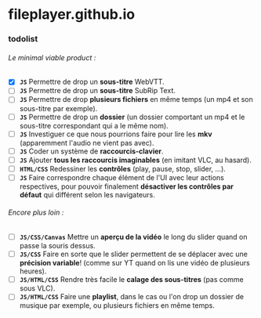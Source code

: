 # fileplayer.github.io

### todolist
###### Le *minimal viable product* :
- [x] **`JS`** Permettre de drop un **sous-titre** WebVTT.
- [ ] **`JS`** Permettre de drop un **sous-titre** SubRip Text.
- [ ] **`JS`** Permettre de drop **plusieurs fichiers** en même temps (un mp4 et son sous-titre par exemple).
- [ ] **`JS`** Permettre de drop un **dossier** (un dossier comportant un mp4 et le sous-titre correspondant qui a le même nom).
- [ ] **`JS`** Investiguer ce que nous pourrions faire pour lire les **mkv** (apparemment l'audio ne vient pas avec).
- [ ] **`JS`** Coder un système de **raccourcis-clavier**.
- [ ] **`JS`** Ajouter **tous les raccourcis imaginables** (en imitant VLC, au hasard).
- [ ] **`HTML/CSS`** Redessiner les **contrôles** (play, pause, stop, slider, ...).
- [ ] **`JS`** Faire correspondre chaque élément de l'UI avec leur actions respectives, pour pouvoir finalement **désactiver les contrôles par défaut** qui différent selon les navigateurs.

###### Encore plus loin :
- [ ] **`JS/CSS/Canvas`** Mettre un **aperçu de la vidéo** le long du slider quand on passe la souris dessus.
- [ ] **`JS/CSS`** Faire en sorte que le slider permettent de se déplacer avec une **précision variable**! (comme sur YT quand on lis une vidéo de plusieurs heures).
- [ ] **`JS/HTML/CSS`** Rendre très facile le **calage des sous-titres** (pas comme sous VLC).
- [ ] **`JS/HTML/CSS`** Faire une **playlist**, dans le cas ou l'on drop un dossier de musique par exemple, ou plusieurs fichiers en même temps.
